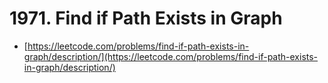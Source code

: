 # 1971. Find if Path Exists in Graph

- [https://leetcode.com/problems/find-if-path-exists-in-graph/description/](https://leetcode.com/problems/find-if-path-exists-in-graph/description/)
